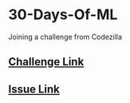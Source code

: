 # 30-Days-Of-ML
Joining a challenge from Codezilla

## <a href = "https://github.com/Codezilla-Club/30-Days-of-Code"> Challenge Link </a>
## <a href = "https://github.com/Codezilla-Club/30-Days-of-Code/issues/51"> Issue Link </a>
